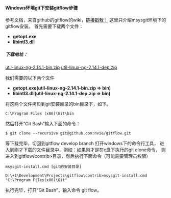 #### Windows环境git下安装gitflow步骤
参考文档，来自github的gitflow的wiki，[链接戳我！](https://github.com/nvie/gitflow/wiki/Windows)
这里只介绍msysgit环境下的gitflow安装。
首先需要下载两个文件：
-   **getopt.exe**
-   **libintl3.dll**

##### 下载地址：
[util-linux-ng-2.14.1-bin.zip](http://sourceforge.net/projects/gnuwin32/files/util-linux/2.14.1/util-linux-ng-2.14.1-bin.zip/download)
[util-linux-ng-2.14.1-dep.zip](http://sourceforge.net/projects/gnuwin32/files/util-linux/2.14.1/util-linux-ng-2.14.1-dep.zip/download)

我们需要的以下两个文件
- **getopt.exe(util-linux-ng-2.14.1-bin.zip => bin)**
- **libintl3.dll(util-linux-ng-2.14.1-dep.zip => bin)**

将这两个文件拷贝到git安装目录的bin目录下，如下。
```
C:\Program Files (x86)\Git\bin
```
然后打开“Git Bash”输入下面的命令：
```
$ git clone --recursive git@github.com:nvie/gitflow.git
```
等下载完毕，切回到gitflow develop branch 打开windows下的命令行工具，
进入到刚才下载的文件目录中，例如：如果刚才是在c盘下执行的git clone命令，
则进入到gitflow/contrib>目录，然后执行下面命令（可能需要管理员权限）
```
msysgit-install.cmd [git的安装目录]

D:\+1\Development\Projects\gitflow\contrib>msysgit-install.cmd "C:\Program Files(x86)\Git"
```

执行完毕，打开“Git Bash”，输入命令 git flow。
